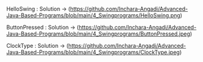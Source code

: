 HelloSwing : 
Solution -> (https://github.com/Inchara-Angadi/Advanced-Java-Based-Programs/blob/main/4_Swingprograms/HelloSwing.png)

ButtonPressed : 
Solution -> (https://github.com/Inchara-Angadi/Advanced-Java-Based-Programs/blob/main/4_Swingprograms/ButtonPressed.jpeg)


ClockType : 
Solution -> (https://github.com/Inchara-Angadi/Advanced-Java-Based-Programs/blob/main/4_Swingprograms/ClockType.jpeg)
